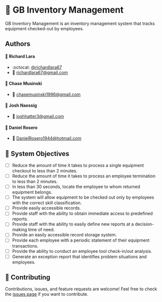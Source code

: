 # :open_file_folder: GB Inventory Management

GB Inventory Management is an inventory management system that tracks equipment checked-out by employees.

## Authors
####  :bust_in_silhouette: Richard Lara
*  :octocat: [@richardlara67](https://github.com/richardlara67)
*  :e-mail: [richardlara67@gmail.com](mailto:richardlara67@gmail.com)

####  :bust_in_silhouette: Chase Musinski
*  :e-mail: [chasemusinski1996@gmail.com](mailto:chasemusinski1996@gmail.com)

####  :bust_in_silhouette: Josh Naessig 
*  :e-mail: [joshhatter3@gmail.com](mailto:joshhatter3@gmail.com)

####  :bust_in_silhouette: Daniel Rosero 
*  :e-mail: [DanielRosero1944@hotmail.com](mailto:DanielRosero1944@hotmail.com)


##  :pushpin: System Objectives
- [ ] Reduce the amount of time it takes to process a single equipment checkout to less than 2 minutes.
- [ ] Reduce the amount of time it takes to process an employee termination to less than 2 minutes.
- [ ] In less than 30 seconds, locate the employee to whom returned equipment belongs.
- [ ] The system will allow equipment to be checked out only by employees with the correct skill classification.
- [ ] Provide easily accessible records.
- [ ] Provide staff with the ability to obtain immediate access to predefined reports.
- [ ] Provide staff with the ability to easily define new reports at a decision-making time of need.
- [ ] Provide an easily accessible record storage system.
- [ ] Provide each employee with a periodic statement of their equipment transactions.
- [ ] Provide the ability to conduct an employee tool check-in/out analysis.
- [ ] Generate an exception report that identifies problem situations and employees.

##  :raised_hands: Contributing
Contributions, issues, and feature requests are welcome!
Feel free to check the [issues page](https://github.com/CaloriesCounter67/Calorie-Tracker/issues) if you want to contribute.
